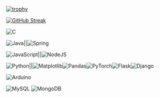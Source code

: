 [![trophy](https://github-profile-trophy.vercel.app/?username=Marcus-Peterson)](https://github.com/ryo-ma/github-profile-trophy)

<a href="https://git.io/streak-stats"><img src="https://github-readme-streak-stats.herokuapp.com?user=Marcus-Peterson" alt="GitHub Streak" /></a>

![C](https://img.shields.io/badge/c-%2300599C.svg?style=for-the-badge&logo=c&logoColor=white) 

![Java](https://img.shields.io/badge/java-%23ED8B00.svg?style=for-the-badge&logo=openjdk&logoColor=white)||![Spring](https://img.shields.io/badge/spring-%236DB33F.svg?style=for-the-badge&logo=spring&logoColor=white)

![JavaScript](https://img.shields.io/badge/javascript-%23323330.svg?style=for-the-badge&logo=javascript&logoColor=%23F7DF1E)||![NodeJS](https://img.shields.io/badge/node.js-6DA55F?style=for-the-badge&logo=node.js&logoColor=white)

![Python](https://img.shields.io/badge/python-3670A0?style=for-the-badge&logo=python&logoColor=ffdd54)||![Matplotlib](https://img.shields.io/badge/Matplotlib-%23ffffff.svg?style=for-the-badge&logo=Matplotlib&logoColor=black)![Pandas](https://img.shields.io/badge/pandas-%23150458.svg?style=for-the-badge&logo=pandas&logoColor=white)![PyTorch](https://img.shields.io/badge/PyTorch-%23EE4C2C.svg?style=for-the-badge&logo=PyTorch&logoColor=white)![Flask](https://img.shields.io/badge/flask-%23000.svg?style=for-the-badge&logo=flask&logoColor=white)![Django](https://img.shields.io/badge/django-%23092E20.svg?style=for-the-badge&logo=django&logoColor=white)

![Arduino](https://img.shields.io/badge/-Arduino-00979D?style=for-the-badge&logo=Arduino&logoColor=white)

![MySQL](https://img.shields.io/badge/mysql-%2300f.svg?style=for-the-badge&logo=mysql&logoColor=white)  ![MongoDB](https://img.shields.io/badge/MongoDB-%234ea94b.svg?style=for-the-badge&logo=mongodb&logoColor=white)

